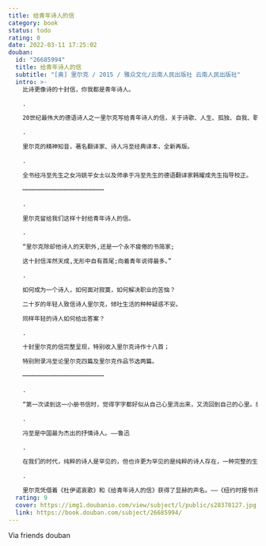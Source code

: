 ```yaml
---
title: 给青年诗人的信
category: book
status: todo
rating: 0
date: 2022-03-11 17:25:02
douban:
  id: "26685994"
  title: 给青年诗人的信
  subtitle: "[奥] 里尔克 / 2015 / 雅众文化/云南人民出版社 云南人民出版社"
  intro: >-
    比诗更像诗的十封信，你我都是青年诗人。

    .

    20世纪最伟大的德语诗人之一里尔克写给青年诗人的信，关于诗歌、人生、孤独、自我、职业，诗意对谈。

    .

    里尔克的精神知音，著名翻译家、诗人冯至经典译本，全新再版。

    .

    全书经冯至先生之女冯姚平女士以及师承于冯至先生的德语翻译家韩耀成先生指导校正。

    ┉┉┉┉┉┉┉┉┉┉┉┉┉┉┉┉┉┉┉┉┉┉┉

    .

    里尔克留给我们这样十封给青年诗人的信。

    .

    “里尔克除却他诗人的天职外,还是一个永不疲倦的书简家;

    这十封信浑然天成,无形中自有首尾;向着青年说得最多。”

    .

    如何成为一个诗人，如何面对寂寞，如何解决职业的苦恼？

    二十岁的年轻人致信诗人里尔克，倾吐生活的种种疑惑不安。

    同样年轻的诗人如何给出答案？

    .

    十封里尔克的信完整呈现，特别收入里尔克诗作十八首；

    特别附录冯至论里尔克四篇及里尔克作品节选两篇。

    ┉┉┉┉┉┉┉┉┉┉┉┉┉┉┉┉┉┉┉┉┉┉┉

    .

    “第一次读到这一小册书信时，觉得字字都好似从自己心里流出来，又流回到自己的心里。感到一种满足，一种兴奋。”“里尔克是一个稀有的书简家，……几年来，这几册书简每每是我最寂寞、最彷徨时候的伴侣。”——冯至

    .

    冯至是中国最为杰出的抒情诗人。——鲁迅

    .

    在我们的时代，纯粹的诗人是罕见的，但也许更为罕见的是纯粹的诗人存在，一种完整的生活方式。——茨威格

    .

    里尔克凭借着《杜伊诺哀歌》和《给青年诗人的信》获得了显赫的声名。——《纽约时报书评》
  rating: 9
  cover: https://img1.doubanio.com/view/subject/l/public/s28378127.jpg
  link: https://book.douban.com/subject/26685994/
---
```


Via friends douban
